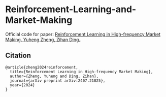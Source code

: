 # Reinforcement-Learning-and-Market-Making
Official code for paper: [Reinforcement Learning in High-frequency Market Making. Yuheng Zheng, Zihan Ding.](https://arxiv.org/abs/2407.21025).

## Citation
```
@article{zheng2024reinforcement,
  title={Reinforcement Learning in High-frequency Market Making},
  author={Zheng, Yuheng and Ding, Zihan},
  journal={arXiv preprint arXiv:2407.21025},
  year={2024}
}
```

